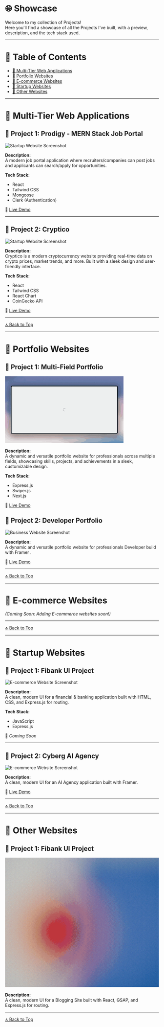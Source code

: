 # 🌐 Showcase

Welcome to my collection of Projects!  
Here you'll find a showcase of all the Projects I've built, with a preview, description, and the tech stack used.

---

# 📑 Table of Contents
- [🚀 Multi-Tier Web Applications](#-multi-tier-web-applications)
- [🏢 Portfolio Websites](#-portfolio-websites)
- [🎨 E-commerce Websites](#-e-commerce-websites)
- [🚀 Startup Websites](#-startup-websites)
- [🧩 Other Websites](#-other-websites)

---

# 🚀 Multi-Tier Web Applications

## 📸 Project 1: Prodigy - MERN Stack Job Portal  

![Startup Website Screenshot](./Prodigy.gif)

**Description:**  
A modern job portal application where recruiters/companies can post jobs and applicants can search/apply for opportunities.

**Tech Stack:**  
- React
- Tailwind CSS
- Mongoose
- Clerk (Authentication)

🔗 [Live Demo](https://prodigy-portal.vercel.app)

---

## 📸 Project 2: Cryptico

![Startup Website Screenshot](./cryptico.gif)

**Description:**  
Cryptico is a modern cryptocurrency website providing real-time data on crypto prices, market trends, and more. Built with a sleek design and user-friendly interface.

**Tech Stack:**  
- React
- Tailwind CSS
- React Chart
- CoinGecko API


🔗 [Live Demo](https://crypticoo.vercel.app)

---

[🔝 Back to Top](#📑-table-of-contents)

---

# 🏢 Portfolio Websites

## 📸 Project 1: Multi-Field Portfolio

![Business Website Screenshot](./portfolio1.gif)

**Description:**  
A dynamic and versatile portfolio website for professionals across multiple fields, showcasing skills, projects, and achievements in a sleek, customizable design.

**Tech Stack:**  
- Express.js
- Swiper.js
- Next.js

🔗 [Live Demo](https://mazher.vercel.app)

## 📸 Project 2: Developer Portfolio

![Business Website Screenshot](./portfolio2.gif)

**Description:**  
A dynamic and versatile portfolio website for professionals Developer build with Framer .



🔗 [Live Demo](https://mazher.framer.ai)

---

[🔝 Back to Top](#📑-table-of-contents)

---

# 🎨 E-commerce Websites

_(Coming Soon: Adding E-commerce websites soon!)_

---

[🔝 Back to Top](#📑-table-of-contents)

---

# 🚀 Startup Websites

## 📸 Project 1: Fibank UI Project

![E-commerce Website Screenshot](./fibank.gif)

**Description:**  
A clean, modern UI for a financial & banking application built with HTML, CSS, and Express.js for routing.

**Tech Stack:**  
- JavaScript
- Express.js

🔗 _Coming Soon_

---

## 📸 Project 2: Cyberg AI Agency

![E-commerce Website Screenshot](./cyburg.gif)

**Description:**  
A clean, modern UI for an AI Agency application built with Framer.

🔗 [Live Demo](https://cyberg-mazher.framer.ai/)

---

[🔝 Back to Top](#📑-table-of-contents)

---

# 🧩 Other Websites

## 📸 Project 1: Fibank UI Project

![E-commerce Website Screenshot](./blogging.gif)

**Description:**  
A clean, modern UI for a Blogging Site built with React, GSAP, and Express.js for routing.


---

[🔝 Back to Top](#📑-table-of-contents)
